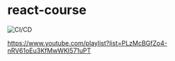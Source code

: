 # react-course
![CI/CD](https://github.com/envistacom/react-course/workflows/REACT%20CI/CD%20For%20GH-Pages/badge.svg)


https://www.youtube.com/playlist?list=PLzMcBGfZo4-nRV61oEu3KfMwWKI571uPT

